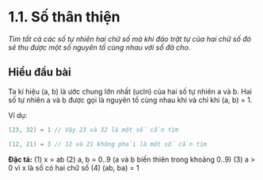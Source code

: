 ﻿# 1.1. Số thân thiện

*Tìm tất cả các số tự nhiên hai chữ số mà khi đảo trật tự của hai chữ số đó sẽ thu được một số nguyên tố cùng nhau với số đã cho.*

## Hiểu đầu bài

Ta kí hiệu (a, b) là ước chung lớn nhất (ucln) của hai số tự nhiên a và b. Hai số tự nhiên a và b được gọi là nguyên tố cùng nhau khi và chỉ khi (a, b) = 1.

Ví dụ:

``` c#
(23, 32) = 1 // Vậy 23 và 32 là một số cần tìm

(12, 21) = 3 // 12 và 21 không phải là một số cần tìm
```

**Đặc tả:**
(1) x = ab
(2) a, b = 0..9 (a và b biến thiên trong khoảng 0..9)
(3) a > 0 vì x là số có hai chữ số
(4) (ab, ba) = 1